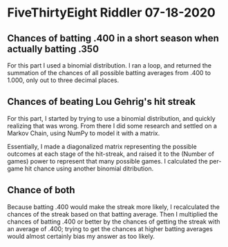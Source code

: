 # FiveThirtyEight Riddler 07-18-2020

## Chances of batting .400 in a short season when actually batting .350

For this part I used a binomial distribution. I ran a loop, and returned the summation of the chances of all possible batting averages from .400 to 1.000, only out to three decimal places.

## Chances of beating Lou Gehrig's hit streak

For this part, I started by trying to use a binomial distribution, and quickly realizing that was wrong.  From there I did some research and settled on a Markov Chain, using NumPy to model it with a matrix.

Essentially, I made a diagonalized matrix representing the possible outcomes at each stage of the hit-streak, and raised it to the (Number of games) power to represent that many possible games.  I calculated the per-game hit chance using another binomial ditribution.

## Chance of both

Because batting .400 would make the streak more likely, I recalculated the chances of the streak based on that batting average.  Then I multiplied the chances of batting .400 or better by the chances of getting the streak with an average of .400; trying to get the chances at higher batting averages would almost certainly bias my answer as too likely.
